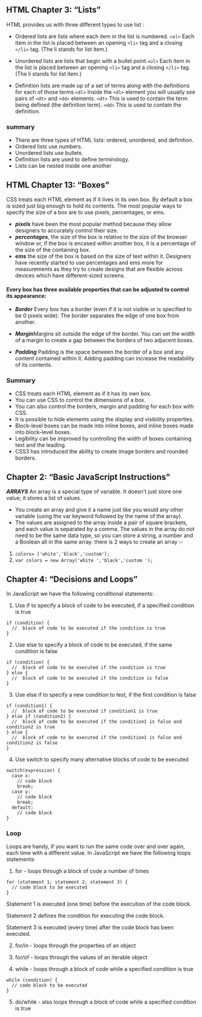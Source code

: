## HTML Chapter 3: “Lists” 
HTML provides us with three different types to use list :
* Ordered lists are lists where each item in the list is numbered. `<ol>`
Each item in the list is placed between an opening `<li>` tag
and a closing `</li>` tag. (The li stands for list item.)

* Unordered lists are lists that begin with a bullet point.`<ul>`
Each item in the list is placed between an opening `<li>` tag
and a closing `</li>` tag. (The li stands for list item.)

* Definition lists are made up of a set of terms along with the definitions for each of those terms.`<dl>`
Inside the `<dl>` element you will usually see pairs of `<dt>` and `<dd>` elements.
`<dt>` This is used to contain the term being defined (the definition term).
`<dd>` This is used to contain the definition.
### summary
* There are three types of HTML lists: ordered, unordered, and definition.
* Ordered lists use numbers.
* Unordered lists use bullets.
* Definition lists are used to define terminology.
* Lists can be nested inside one another


## HTML Chapter 13: “Boxes” 
CSS treats each HTML element as if it lives in its own box.
By default a box is sized just big enough to hold its contents.
The most popular ways to specify the size of a box are to use pixels, percentages, or ems.
* ***pixels*** have been the most popular method because they allow designers to accurately control their size.
* ***percentages***, the size of the box is relative to the size of the browser window or, if the box is encased within another box, it is a percentage of the size of the containing box.
* ***ems***  the size of the box is based on the size of text within it. Designers have recently started to use percentages and ems more for measurements as they try to create designs that are flexible across devices which have different-sized screens.

#### Every box has three available properties that can be adjusted to control its appearance:
* ***Border*** Every box has a border (even if it is not visible or is specified to be 0 pixels wide). The border separates the edge of one box from another.

* ***Margin***Margins sit outside the edge of the border. You can set the width of a margin to create a gap between the borders of two adjacent boxes.

* ***Padding*** Padding is the space between the border of a box and any content contained within it. Adding padding can increase the readability of its contents.

### Summary

* CSS treats each HTML element as if it has its own box.
* You can use CSS to control the dimensions of a box.
* You can also control the borders, margin and padding
  for each box with CSS.
* It is possible to hide elements using the display and visibility properties.
* Block-level boxes can be made into inline boxes, and inline boxes made into block-level boxes.
* Legibility can be improved by controlling the width of boxes containing text and the leading.
* CSS3 has introduced the ability to create image borders and rounded borders.


## Chapter 2: “Basic JavaScript Instructions” 
***ARRAYS*** An array is a special type of variable. It doesn't just store one value; it stores a list of values.
* You create an array and give it a name just like you would any other variable (using the var keyword followed by the name of the array).
* The values are assigned to the array inside a pair of square brackets, and each value is separated by a comma. The values in the array do not need to be the same data type, so you can store a string, a number and a Boolean all in the same array.
there is 2 ways to create an array :-
1. `colors= ['white','black','custom'];`
2. `var colors = new Array('white ','black','custom ');`


## Chapter 4: “Decisions and Loops” 
In JavaScript we have the following conditional statements:

1. Use if to specify a block of code to be executed, if a specified condition is true
``` 
if (condition) {
  //  block of code to be executed if the condition is true
}
```
2. Use else to specify a block of code to be executed, if the same condition is false
```
if (condition) {
  //  block of code to be executed if the condition is true
} else {
  //  block of code to be executed if the condition is false
}
```
3. Use else if to specify a new condition to test, if the first condition is false
```
if (condition1) {
  //  block of code to be executed if condition1 is true
} else if (condition2) {
  //  block of code to be executed if the condition1 is false and condition2 is true
} else {
  //  block of code to be executed if the condition1 is false and condition2 is false
}
```
4. Use switch to specify many alternative blocks of code to be executed
```
switch(expression) {
  case x:
    // code block
    break;
  case y:
    // code block
    break;
  default:
    // code block
}
```
### Loop
Loops are handy, if you want to run the same code over and over again, each time with a different value.
In JavaScript we have the following loops statements:
1. for - loops through a block of code a number of times
```
for (statement 1; statement 2; statement 3) {
  // code block to be executed
}
```
Statement 1 is executed (one time) before the execution of the code block.

Statement 2 defines the condition for executing the code block.

Statement 3 is executed (every time) after the code block has been executed.

2. for/in - loops through the properties of an object

3. for/of - loops through the values of an iterable object

4. while - loops through a block of code while a specified condition is true
```
while (condition) {
  // code block to be executed
}
```
5. do/while - also loops through a block of code while a specified condition is true



